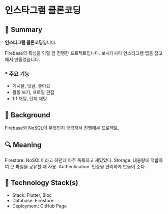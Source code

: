 # **인스타그램 클론코딩**

## 📌 **Summary**

**인스타그램 클론코딩**입니다.

Firebase의 특성을 익힐 겸 진행한 프로젝트입니다.
보시다시피 인스타그램 앱을 참고해서 만들었습니다.

### * **주요 기능**

- 게시물, 댓글, 좋아요
- 활동 보기, 프로필 편집
- 1:1 채팅, 단체 채팅

## 🤔 **Background**

Firebase와 NoSQL이 무엇인지 궁금해서 진행해본 프로젝트.

## 🔍 **Meaning**

Firestore: NoSQL이라고 하던데 아주 독특하고 재밌었다.
Storage: 대용량에 적합하여 큰 파일을 공유할 때 사용.
Authentication: 인증을 편리하게 만들어 준다.

## 🔨 **Technology Stack(s)**

- Stack: Flutter, Bloc
- Database: Firestore
- Deployment: GitHub Page
